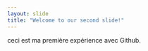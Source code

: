 ```yaml
---
layout: slide
title: "Welcome to our second slide!"
---
```

ceci est ma première expérience avec Github.
